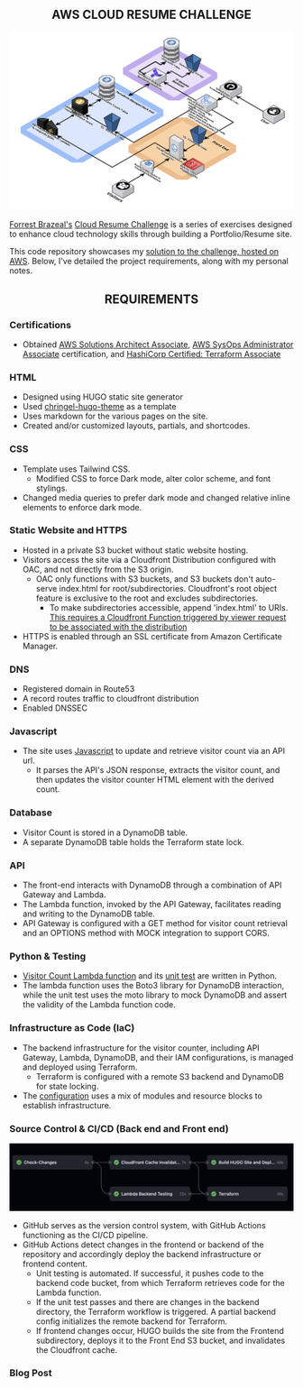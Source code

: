 ## <div align="center"> AWS CLOUD RESUME CHALLENGE <div>

![Website Architecture](/img/Cloud%20Resume%20Architecture.jpg)

 [Forrest Brazeal's](https://forrestbrazeal.com/#about) [Cloud Resume Challenge](https://cloudresumechallenge.dev/)  is a series of exercises designed to enhance cloud technology skills through building a Portfolio/Resume site. 

 This code repository showcases my [solution to the challenge, hosted on AWS](http://saifbari.com). Below, I've detailed the project requirements, along with my personal notes.

 ## <div align="center"> REQUIREMENTS <div>

### Certifications 
- Obtained [AWS Solutions Architect Associate](https://www.credly.com/badges/3e2a0155-7c5e-4243-acd3-34c4e6c1c195/public_url), [AWS SysOps Administrator Associate](https://www.credly.com/badges/db4955c2-3870-47ba-803c-fb1a026b9851/public_url) certification, and [HashiCorp Certified: Terraform Associate](https://www.credly.com/badges/d314e92f-f359-4961-92b3-efa1ad8ca38d/public_url)

### HTML
- Designed using HUGO static site generator
- Used [chringel-hugo-theme](https://github.com/chringel21/chringel-hugo-theme) as a template
- Uses markdown for the various pages on the site. 
- Created and/or customized layouts, partials, and shortcodes.

### CSS
- Template uses Tailwind CSS.  
    - Modified CSS to force Dark mode, alter color scheme, and font stylings. 
- Changed media queries to prefer dark mode and changed relative inline elements to enforce dark mode.        

### Static Website and HTTPS
- Hosted in a private S3 bucket without static website hosting.
- Visitors access the site via a Cloudfront Distribution configured with OAC, and not directly from the S3 origin. 
    - OAC only functions with S3 buckets, and S3 buckets don't auto-serve index.html for root/subdirectories. Cloudfront's root object feature is exclusive to the root and excludes subdirectories. 
        - To make subdirectories accessible, append 'index.html' to URIs. [This requires a Cloudfront Function triggered by viewer request to be associated with the distribution](https://github.com/aws-samples/amazon-cloudfront-functions/blob/main/url-rewrite-single-page-apps/index.js)
- HTTPS is enabled through an SSL certificate from Amazon Certificate Manager.

### DNS
- Registered domain in Route53
- A record routes traffic to cloudfront distribution
- Enabled DNSSEC

### Javascript
- The site uses [Javascript](https://github.com/sbari777/AWS-Cloud-Resume-Challenge-2023/blob/main/Frontend/static/js/visitor-counter.js) to update and retrieve visitor count via an API url. 
    - It parses the API's JSON response, extracts the visitor count, and then updates the visitor counter HTML element with the derived count. 

### Database 
- Visitor Count is stored in a DynamoDB table.
- A separate DynamoDB table holds the Terraform state lock.

### API 
- The front-end interacts with DynamoDB through a combination of API Gateway and Lambda.
- The Lambda function, invoked by the API Gateway, facilitates reading and writing to the DynamoDB table.
- API Gateway is configured with a GET method for visitor count retrieval and an OPTIONS method with MOCK integration to support CORS.

### Python & Testing
- [Visitor Count Lambda function](https://github.com/sbari777/AWS-Cloud-Resume-Challenge-2023/blob/main/Backend/Tests/lambda_function.py) and its [unit test](https://github.com/sbari777/AWS-Cloud-Resume-Challenge-2023/blob/main/Backend/Tests/visitor-counter-test.py) are written in Python. 
- The lambda function uses the Boto3 library for DynamoDB interaction, while the unit test uses the moto library to mock DynamoDB and assert the validity of the Lambda function code. 

### Infrastructure as Code (IaC)
- The backend infrastructure for the visitor counter, including API Gateway, Lambda, DynamoDB, and their IAM configurations, is managed and deployed using Terraform.
    - Terraform is configured with a remote S3 backend and DynamoDB for state locking. 
- The [configuration](https://github.com/sbari777/AWS-Cloud-Resume-Challenge-2023/blob/main/Backend/main.tf) uses a mix of modules and resource blocks to establish infrastructure.

### Source Control & CI/CD (Back end and Front end)
![Github Actions](/img/GithubActions.jpg)
- GitHub serves as the version control system, with GitHub Actions functioning as the CI/CD pipeline.
- GitHub Actions detect changes in the frontend or backend of the repository and accordingly deploy the backend infrastructure or frontend content.
    - Unit testing is automated. If successful, it pushes code to the backend code bucket, from which Terraform retrieves code for the Lambda function.
    - If the unit test passes and there are changes in the backend directory, the Terraform workflow is triggered. A partial backend config initializes the remote backend for Terraform. 
    - If frontend changes occur, HUGO builds the site from the Frontend subdirectory, deploys it to the Front End S3 bucket, and invalidates the Cloudfront cache.


### Blog Post 